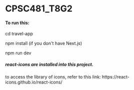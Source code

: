 # CPSC481_T8G2


#### To run this:
<p>
cd travel-app

npm install (if you don't have Next.js)

npm run dev
</p>




##### react-icons are installed into this project.
<p>
to access the library of icons, refer to this link: https://react-icons.github.io/react-icons/

</p>